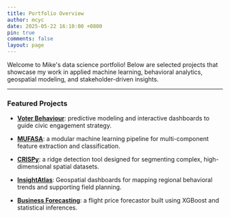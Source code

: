 ```yaml
---
title: Portfolio Overview
author: mcyc
date: 2025-05-22 16:10:00 +0800
pin: true
comments: false
layout: page
---
```


Welcome to Mike's data science portfolio! Below are selected projects that showcase my work in applied machine learning, behavioral analytics, geospatial modeling, and stakeholder-driven insights.

---

### Featured Projects

- [**Voter Behaviour**](/posts/voter-behaviour/): predictive modeling and interactive dashboards to guide civic engagement strategy.

- [**MUFASA**](/posts/MUFASA/): a modular machine learning pipeline for multi-component feature extraction and classification.

- [**CRISPy**](/posts/CRISPy/): a ridge detection tool designed for segmenting complex, high-dimensional spatial datasets.

- [**InsightAtlas**](/posts/insight-atlas/): Geospatial dashboards for mapping regional behavioral trends and supporting field planning.

- [**Business Forecasting**](/posts/price-forecast/): a flight price forecastor built using XGBoost and statistical inferences.
